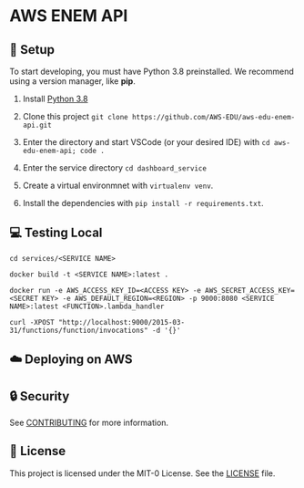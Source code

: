 # AWS ENEM API

## :wrench: Setup

To start developing, you must have Python 3.8 preinstalled.
We recommend using a version manager, like **pip**.

1. Install [Python 3.8](https://www.python.org/downloads/)
2. Clone this project `git clone https://github.com/AWS-EDU/aws-edu-enem-api.git`

3. Enter the directory and start VSCode (or your desired IDE) with `cd aws-edu-enem-api; code .`

4. Enter the service directory `cd dashboard_service`

5. Create a virtual environmnet with `virtualenv venv`.
6. Install the dependencies with `pip install -r requirements.txt`.

## :computer: Testing Local

```
cd services/<SERVICE NAME>

docker build -t <SERVICE NAME>:latest .

docker run -e AWS_ACCESS_KEY_ID=<ACCESS KEY> -e AWS_SECRET_ACCESS_KEY=<SECRET KEY> -e AWS_DEFAULT_REGION=<REGION> -p 9000:8080 <SERVICE NAME>:latest <FUNCTION>.lambda_handler

curl -XPOST "http://localhost:9000/2015-03-31/functions/function/invocations" -d '{}'
```

## :cloud: Deploying on AWS

## :lock: Security

See [CONTRIBUTING](/CONTRIBUTING.md#security-issue-notifications) for more information.

## :scroll: License

This project is licensed under the MIT-0 License.
See the [LICENSE](/LICENSE) file.
